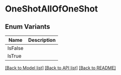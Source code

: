 # OneShotAllOfOneShot

## Enum Variants

| Name | Description |
|---- | -----|
| IsFalse |  |
| IsTrue |  |

[[Back to Model list]](../README.md#documentation-for-models) [[Back to API list]](../README.md#documentation-for-api-endpoints) [[Back to README]](../README.md)


